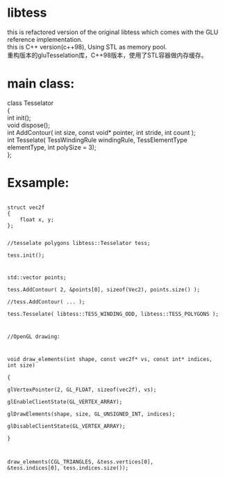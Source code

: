 # libtess

this is refactored version of the original libtess which comes with the GLU reference implementation.  
this is C++ version(c++98), Using STL as memory pool.  
重构版本的gluTesselation库，C++98版本，使用了STL容器做内存缓存。

# main class:

class Tesselator  
{  
  int init();  
  void dispose();  
  int AddContour( int size, const void* pointer, int stride, int count );  
  int Tesselate( TessWindingRule windingRule, TessElementType elementType, int polySize = 3);  
};

# Exsample:
<code>
struct vec2f  
{  
    float x, y;  
};  
  
//tesselate polygons
libtess::Tesselator tess;  
tess.init();  

std::vector<Vec2> points;  
tess.AddContour( 2, &points[0], sizeof(Vec2), points.size() );  
//tess.AddContour( ... );  
tess.Tesselate( libtess::TESS_WINDING_ODD, libtess::TESS_POLYGONS );  
  
//OpenGL drawing:

void draw_elements(int shape, const vec2f* vs, const int* indices, int size)  
{  
    glVertexPointer(2, GL_FLOAT, sizeof(vec2f), vs);  
    glEnableClientState(GL_VERTEX_ARRAY);  
    glDrawElements(shape, size, GL_UNSIGNED_INT, indices);  
    glDisableClientState(GL_VERTEX_ARRAY);  
}  


draw_elements(CGL_TRIANGLES, &tess.vertices[0], &tess.indices[0], tess.indices.size());
</code>

